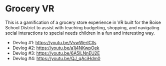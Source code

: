 # Grocery VR
 This is a gamification of a grocery store experience in VR built for the Boise School District to assist with teaching budgeting, shopping, and navigating social interactions to special needs children in a fun and interesting way.
 
 - Devlog #1: https://youtu.be/VvwWerICIls
 - Devlog #2: https://youtu.be/a1j4NKwpOek
 - Devlog #3: https://youtu.be/6A5lLNnEU2E
 - Devlog #4: https://youtu.be/QJ_qAciHdm0
